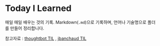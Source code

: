 # Today I Learned

매일 매일 배우는 것의 기록. Markdown(`.md`)으로 기록하며, 언어나 기술명으로 폴더를 만들어 정리합니다.

참고자료 : [thoughtbot TIL](https://github.com/thoughtbot/til) , [jbanchaud TIL](https://github.com/jbranchaud/til)